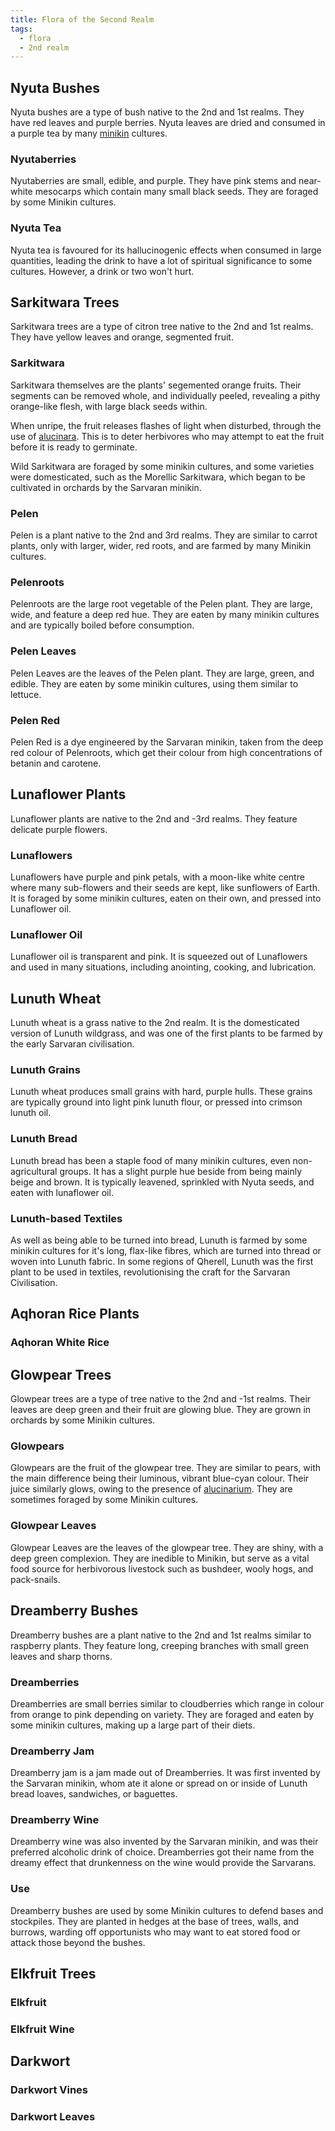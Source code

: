 ```yaml
---
title: Flora of the Second Realm
tags:
  - flora
  - 2nd realm
---
```

## Nyuta Bushes
Nyuta bushes are a type of bush native to the 2nd and 1st realms. They have red leaves and purple berries. Nyuta leaves are dried and consumed in a purple tea by many [minikin](species/fauna/minikin.md) cultures.
### Nyutaberries
Nyutaberries are small, edible, and purple. They have pink stems and near-white mesocarps which contain many small black seeds. They are foraged by some Minikin cultures.
### Nyuta Tea
Nyuta tea is favoured for its hallucinogenic effects when consumed in large quantities, leading the drink to have a lot of spiritual significance to some cultures. However, a drink or two won't hurt.
## Sarkitwara Trees
Sarkitwara trees are a type of citron tree native to the 2nd and 1st realms. They have yellow leaves and orange, segmented fruit.
### Sarkitwara
Sarkitwara themselves are the plants' segemented orange fruits. Their segments can be removed whole, and individually peeled, revealing a pithy orange-like flesh, with large black seeds within.

When unripe, the fruit releases flashes of light when disturbed, through the use of [alucinara](cosmology/alucinara.md). This is to deter herbivores who may attempt to eat the fruit before it is ready to germinate.

Wild Sarkitwara are foraged by some minikin cultures, and some varieties were domesticated, such as the Morellic Sarkitwara, which began to be cultivated in orchards by the Sarvaran minikin.
### Pelen
Pelen is a plant native to the 2nd and 3rd realms. They are similar to carrot plants, only with larger, wider, red roots, and are farmed by many Minikin cultures.
### Pelenroots
Pelenroots are the large root vegetable of the Pelen plant. They are large, wide, and feature a deep red hue. They are eaten by many minikin cultures and are typically boiled before consumption.
### Pelen Leaves
Pelen Leaves are the leaves of the Pelen plant. They are large, green, and edible. They are eaten by some minikin cultures, using them similar to lettuce.
### Pelen Red
Pelen Red is a dye engineered by the Sarvaran minikin, taken from the deep red colour of Pelenroots, which get their colour from high concentrations of betanin and carotene. 
## Lunaflower Plants
Lunaflower plants are native to the 2nd and -3rd realms. They feature delicate purple flowers.
### Lunaflowers
Lunaflowers have purple and pink petals, with a moon-like white centre where many sub-flowers and their seeds are kept, like sunflowers of Earth. It is foraged by some minikin cultures, eaten on their own, and pressed into Lunaflower oil.
### Lunaflower Oil
Lunaflower oil is transparent and pink. It is squeezed out of Lunaflowers and used in many situations, including anointing, cooking, and lubrication.
## Lunuth Wheat
Lunuth wheat is a grass native to the 2nd realm. It is the domesticated version of Lunuth wildgrass, and was one of the first plants to be farmed by the early Sarvaran civilisation.
### Lunuth Grains
Lunuth wheat produces small grains with hard, purple hulls. These grains are typically ground into light pink lunuth flour, or pressed into crimson lunuth oil.
### Lunuth Bread
Lunuth bread has been a staple food of many minikin cultures, even non-agricultural groups. It has a slight purple hue beside from being mainly beige and brown. It is typically leavened, sprinkled with Nyuta seeds, and eaten with lunaflower oil.
### Lunuth-based Textiles
As well as being able to be turned into bread, Lunuth is farmed by some minikin cultures for it's long, flax-like fibres, which are turned into thread or woven into Lunuth fabric. In some regions of Qherell, Lunuth was the first plant to be used in textiles, revolutionising the craft for the Sarvaran Civilisation.
## Aqhoran Rice Plants

### Aqhoran White Rice

## Glowpear Trees
Glowpear trees are a type of tree native to the 2nd and -1st realms. Their leaves are deep green and their fruit are glowing blue. They are grown in orchards by some Minikin cultures.
### Glowpears
Glowpears are the fruit of the glowpear tree. They are similar to pears, with the main difference being their luminous, vibrant blue-cyan colour. Their juice similarly glows, owing to the presence of [alucinarium](cosmology/alucinara.md). They are sometimes foraged by some Minikin cultures.
### Glowpear Leaves
Glowpear Leaves are the leaves of the glowpear tree. They are shiny, with a deep green complexion. They are inedible to Minikin, but serve as a vital food source for herbivorous livestock such as bushdeer, wooly hogs, and pack-snails.
## Dreamberry Bushes
Dreamberry bushes are a plant native to the 2nd and 1st realms similar to raspberry plants. They feature long, creeping branches with small green leaves and sharp thorns.
### Dreamberries
Dreamberries are small berries similar to cloudberries which range in colour from orange to pink depending on variety. They are foraged and eaten by some minikin cultures, making up a large part of their diets.
### Dreamberry Jam
Dreamberry jam is a jam made out of Dreamberries. It was first invented by the Sarvaran minikin, whom ate it alone or spread on or inside of Lunuth bread loaves, sandwiches, or baguettes.
### Dreamberry Wine
Dreamberry wine was also invented by the Sarvaran minikin, and was their preferred alcoholic drink of choice. Dreamberries got their name from the dreamy effect that drunkenness on the wine would provide the Sarvarans.
### Use
Dreamberry bushes are used by some Minikin cultures to defend bases and stockpiles. They are planted in hedges at the base of trees, walls, and burrows, warding off opportunists who may want to eat stored food or attack those beyond the bushes.
## Elkfruit Trees

### Elkfruit

### Elkfruit Wine

## Darkwort

### Darkwort Vines

### Darkwort Leaves
